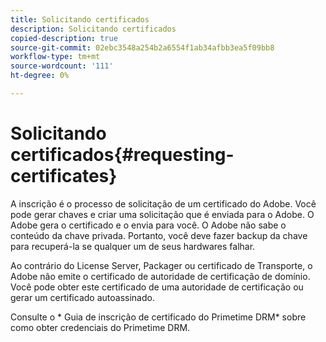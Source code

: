 ```yaml
---
title: Solicitando certificados
description: Solicitando certificados
copied-description: true
source-git-commit: 02ebc3548a254b2a6554f1ab34afbb3ea5f09bb8
workflow-type: tm+mt
source-wordcount: '111'
ht-degree: 0%

---
```


# Solicitando certificados{#requesting-certificates}

A inscrição é o processo de solicitação de um certificado do Adobe. Você pode gerar chaves e criar uma solicitação que é enviada para o Adobe. O Adobe gera o certificado e o envia para você. O Adobe não sabe o conteúdo da chave privada. Portanto, você deve fazer backup da chave para recuperá-la se qualquer um de seus hardwares falhar.

Ao contrário do License Server, Packager ou certificado de Transporte, o Adobe não emite o certificado de autoridade de certificação de domínio. Você pode obter este certificado de uma autoridade de certificação ou gerar um certificado autoassinado.

Consulte o * Guia de inscrição de certificado do Primetime DRM* sobre como obter credenciais do Primetime DRM.
